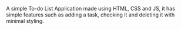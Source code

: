 A simple To-do List Application made using HTML, CSS and JS, it has simple features such as adding a task, checking it and deleting it with minimal styling.
